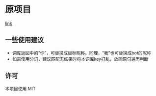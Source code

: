 # 原项目

[link](https://github.com/Kyomotoi/AnimeThesaurus)

## 一些使用建议

- 词库返回中的“你”，可替换成目标昵称。同理，“我”也可替换成bot的昵称
- 如需使用分词，建议匹配无结果时将本词库key打乱，放回原句遍历判断

## 许可
本项目使用 MIT

